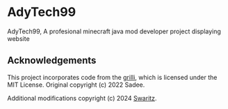 # AdyTech99
AdyTech99, A profesional minecraft java mod developer project displaying website


## Acknowledgements

This project incorporates code from the [grilli](https://github.com/codewithsadee/grilli), which is licensed under the MIT License. Original copyright (c) 2022 Sadee.

Additional modifications copyright (c) 2024 [Swaritz](https://github.com/swaritz).
